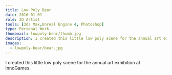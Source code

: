 ```yaml
---
title: Low Poly Bear
date: 2016-01-01
role: 3D Artist
tools: [3ds Max,Unreal Engine 4, Photoshop]
type: Personal Work
thumbnail: lowpoly-bear/thumb.jpg
description: I created this little low poly scene for the annual art exhibition at InnoGames.
images:
  - lowpoly-bear/bear.jpg
---
```

I created this little low poly scene for the annual art exhibition at InnoGames.
